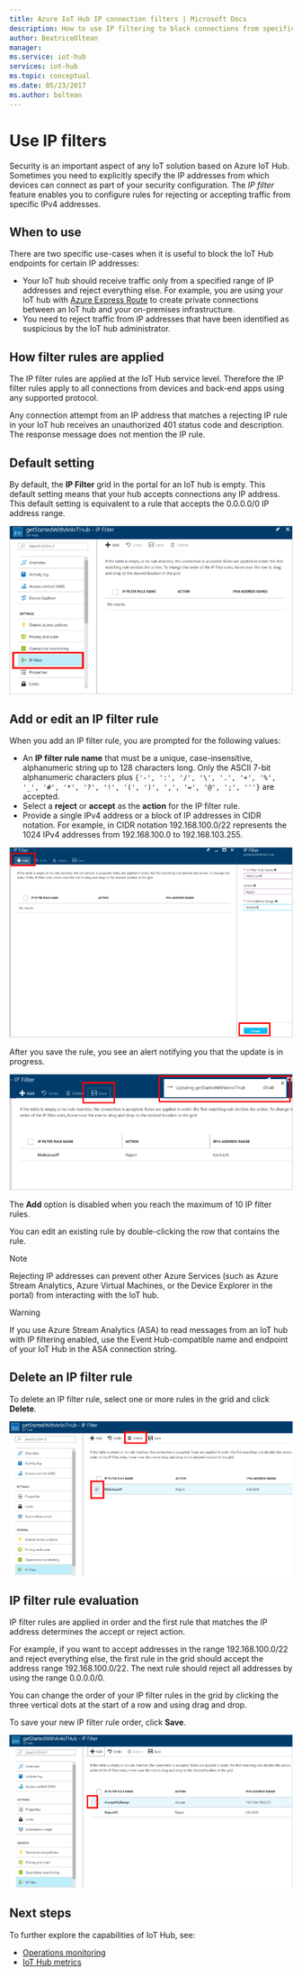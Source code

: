 ```yaml
---
title: Azure IoT Hub IP connection filters | Microsoft Docs
description: How to use IP filtering to block connections from specific IP addresses for to your Azure IoT hub. You can block connections from individual or ranges of IP addresses.
author: BeatriceOltean
manager: 
ms.service: iot-hub
services: iot-hub
ms.topic: conceptual
ms.date: 05/23/2017
ms.author: boltean
---
```



# Use IP filters

Security is an important aspect of any IoT solution based on Azure IoT Hub. Sometimes you need to explicitly specify the IP addresses from which devices can connect as part of your security configuration. The _IP filter_ feature enables you to configure rules for rejecting or accepting traffic from specific IPv4 addresses.

## When to use

There are two specific use-cases when it is useful to block the IoT Hub endpoints for certain IP addresses:

- Your IoT hub should receive traffic only from a specified range of IP addresses and reject everything else. For example, you are using your IoT hub with [Azure Express Route] to create private connections between an IoT hub and your on-premises infrastructure.
- You need to reject traffic from IP addresses that have been identified as suspicious by the IoT hub administrator.

## How filter rules are applied

The IP filter rules are applied at the IoT Hub service level. Therefore the IP filter rules apply to all connections from devices and back-end apps using any supported protocol.

Any connection attempt from an IP address that matches a rejecting IP rule in your IoT hub receives an unauthorized 401 status code and description. The response message does not mention the IP rule.

## Default setting

By default, the **IP Filter** grid in the portal for an IoT hub is empty. This default setting means that your hub accepts connections any IP address. This default setting is equivalent to a rule that accepts the 0.0.0.0/0 IP address range.

![IoT Hub default IP filter settings][img-ip-filter-default]

## Add or edit an IP filter rule

When you add an IP filter rule, you are prompted for the following values:

- An **IP filter rule name** that must be a unique, case-insensitive, alphanumeric string up to 128 characters long. Only the ASCII 7-bit alphanumeric characters plus `{'-', ':', '/', '\', '.', '+', '%', '_', '#', '*', '?', '!', '(', ')', ',', '=', '@', ';', '''}` are accepted.
- Select a **reject** or **accept** as the **action** for the IP filter rule.
- Provide a single IPv4 address or a block of IP addresses in CIDR notation. For example, in CIDR notation 192.168.100.0/22 represents the 1024 IPv4 addresses from 192.168.100.0 to 192.168.103.255.

![Add an IP filter rule to an IoT hub][img-ip-filter-add-rule]

After you save the rule, you see an alert notifying you that the update is in progress.

![Notification about saving an IP filter rule][img-ip-filter-save-new-rule]

The **Add** option is disabled when you reach the maximum of 10 IP filter rules.

You can edit an existing rule by double-clicking the row that contains the rule.

> [!NOTE]
> Rejecting IP addresses can prevent other Azure Services (such as Azure Stream Analytics, Azure Virtual Machines, or the Device Explorer in the portal) from interacting with the IoT hub.

> [!WARNING]
> If you use Azure Stream Analytics (ASA) to read messages from an IoT hub with IP filtering enabled, use the Event Hub-compatible name and endpoint of your IoT Hub in the ASA connection string.

## Delete an IP filter rule

To delete an IP filter rule, select one or more rules in the grid and click **Delete**.

![Delete an IoT Hub IP filter rule][img-ip-filter-delete-rule]

## IP filter rule evaluation

IP filter rules are applied in order and the first rule that matches the IP address determines the accept or reject action.

For example, if you want to accept addresses in the range 192.168.100.0/22 and reject everything else, the first rule in the grid should accept the address range 192.168.100.0/22. The next rule should reject all addresses by using the range 0.0.0.0/0.

You can change the order of your IP filter rules in the grid by clicking the three vertical dots at the start of a row and using drag and drop.

To save your new IP filter rule order, click **Save**.

![Change the order of your IoT Hub IP filter rules][img-ip-filter-rule-order]

## Next steps

To further explore the capabilities of IoT Hub, see:

- [Operations monitoring][lnk-monitor]
- [IoT Hub metrics][lnk-metrics]

<!-- Images -->
[img-ip-filter-default]: ./media/iot-hub-ip-filtering/ip-filter-default.png
[img-ip-filter-add-rule]: ./media/iot-hub-ip-filtering/ip-filter-add-rule.png
[img-ip-filter-save-new-rule]: ./media/iot-hub-ip-filtering/ip-filter-save-new-rule.png
[img-ip-filter-delete-rule]: ./media/iot-hub-ip-filtering/ip-filter-delete-rule.png
[img-ip-filter-rule-order]: ./media/iot-hub-ip-filtering/ip-filter-rule-order.png


<!-- Links -->

[IoT Hub developer guide]: iot-hub-devguide.md
[Azure Express Route]:  https://azure.microsoft.com/documentation/articles/expressroute-faqs/#supported-services

[lnk-monitor]: iot-hub-operations-monitoring.md
[lnk-metrics]: iot-hub-metrics.md

